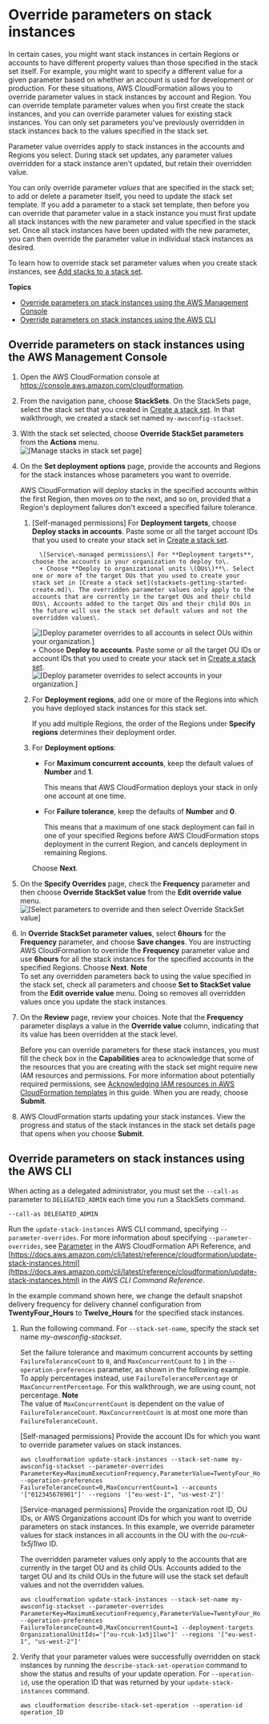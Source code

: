 # Override parameters on stack instances<a name="stackinstances-override"></a>

In certain cases, you might want stack instances in certain Regions or accounts to have different property values than those specified in the stack set itself\. For example, you might want to specify a different value for a given parameter based on whether an account is used for development or production\. For these situations, AWS CloudFormation allows you to override parameter values in stack instances by account and Region\. You can override template parameter values when you first create the stack instances, and you can override parameter values for existing stack instances\. You can only set parameters you've previously overridden in stack instances back to the values specified in the stack set\.

Parameter value overrides apply to stack instances in the accounts and Regions you select\. During stack set updates, any parameter values overridden for a stack instance aren't updated, but retain their overridden value\.

You can only override parameter _values_ that are specified in the stack set; to add or delete a parameter itself, you need to update the stack set template\. If you add a parameter to a stack set template, then before you can override that parameter value in a stack instance you must first update all stack instances with the new parameter and value specified in the stack set\. Once all stack instances have been updated with the new parameter, you can then override the parameter value in individual stack instances as desired\.

To learn how to override stack set parameter values when you create stack instances, see [Add stacks to a stack set](stackinstances-create.md)\.

**Topics**

- [Override parameters on stack instances using the AWS Management Console](#stackinstances-override-console)
- [Override parameters on stack instances using the AWS CLI](#stackinstances-override-cli)

## Override parameters on stack instances using the AWS Management Console<a name="stackinstances-override-console"></a>

1.  Open the AWS CloudFormation console at [https://console\.aws\.amazon\.com/cloudformation](https://console.aws.amazon.com/cloudformation/)\.

1.  From the navigation pane, choose **StackSets**\. On the StackSets page, select the stack set that you created in [Create a stack set](stacksets-getting-started-create.md)\. In that walkthrough, we created a stack set named `my-awsconfig-stackset`\.

1.  With the stack set selected, choose **Override StackSet parameters** from the **Actions** menu\.  
    ![[Manage stacks in stack set page]](http://docs.aws.amazon.com/AWSCloudFormation/latest/UserGuide/images/console-stacksets-action-override-parameters.png)

1.  On the **Set deployment options** page, provide the accounts and Regions for the stack instances whose parameters you want to override\.

    AWS CloudFormation will deploy stacks in the specified accounts within the first Region, then moves on to the next, and so on, provided that a Region's deployment failures don't exceed a specified failure tolerance\.

    1.  \[Self\-managed permissions\] For **Deployment targets**, choose **Deploy stacks in accounts**\. Paste some or all the target account IDs that you used to create your stack set in [Create a stack set](stacksets-getting-started-create.md)\.

              \[Service\-managed permissions\] For **Deployment targets**, choose the accounts in your organization to deploy to\.
              + Choose **Deploy to organizational units \(OUs\)**\. Select one or more of the target OUs that you used to create your stack set in [Create a stack set](stacksets-getting-started-create.md)\. The overridden parameter values only apply to the accounts that are currently in the target OUs and their child OUs\. Accounts added to the target OUs and their child OUs in the future will use the stack set default values and not the overridden values\.

        ![[Deploy parameter overrides to all accounts in select OUs within your organization.]](http://docs.aws.amazon.com/AWSCloudFormation/latest/UserGuide/images/console-stackset-deploy-param-overrides-to-ous.png) + Choose **Deploy to accounts**\. Paste some or all the target OU IDs or account IDs that you used to create your stack set in [Create a stack set](stacksets-getting-started-create.md)\.  
        ![[Deploy parameter overrides to select accounts in your organization.]](http://docs.aws.amazon.com/AWSCloudFormation/latest/UserGuide/images/console-stackset-deploy-param-overrides-to-accounts.png)

    1.  For **Deployment regions**, add one or more of the Regions into which you have deployed stack instances for this stack set\.

        If you add multiple Regions, the order of the Regions under **Specify regions** determines their deployment order\.

    1.  For **Deployment options**:

        - For **Maximum concurrent accounts**, keep the default values of **Number** and **1**\.

          This means that AWS CloudFormation deploys your stack in only one account at one time\.

        - For **Failure tolerance**, keep the defaults of **Number** and **0**\.

          This means that a maximum of one stack deployment can fail in one of your specified Regions before AWS CloudFormation stops deployment in the current Region, and cancels deployment in remaining Regions\.

        Choose **Next**\.

1.  On the **Specify Overrides** page, check the **Frequency** parameter and then choose **Override StackSet value** from the **Edit override value** menu\.  
    ![[Select parameters to override and then select Override StackSet value]](http://docs.aws.amazon.com/AWSCloudFormation/latest/UserGuide/images/console-stackset-override-parameters-edit-value.png)

1.  In **Override StackSet parameter values**, select **6hours** for the **Frequency** parameter, and choose **Save changes**\. You are instructing AWS CloudFormation to override the **Frequency** parameter value and use **6hours** for all the stack instances for the specified accounts in the specified Regions\. Choose **Next**\.
    **Note**  
    To set any overridden parameters back to using the value specified in the stack set, check all parameters and choose **Set to StackSet value** from the **Edit override value** menu\. Doing so removes all overridden values once you update the stack instances\.

1.  On the **Review** page, review your choices\. Note that the **Frequency** parameter displays a value in the **Override value** column, indicating that its value has been overridden at the stack level\.

    Before you can override parameters for these stack instances, you must fill the check box in the **Capabilities** area to acknowledge that some of the resources that you are creating with the stack set might require new IAM resources and permissions\. For more information about potentially required permissions, see [Acknowledging IAM resources in AWS CloudFormation templates](http://docs.aws.amazon.com/AWSCloudFormation/latest/UserGuide/using-iam-template.html#using-iam-capabilities) in this guide\. When you are ready, choose **Submit**\.

1.  AWS CloudFormation starts updating your stack instances\. View the progress and status of the stack instances in the stack set details page that opens when you choose **Submit**\.

## Override parameters on stack instances using the AWS CLI<a name="stackinstances-override-cli"></a>

When acting as a delegated administrator, you must set the `--call-as` parameter to `DELEGATED_ADMIN` each time you run a StackSets command\.

```
--call-as DELEGATED_ADMIN
```

Run the `update-stack-instances` AWS CLI command, specifying `--parameter-overrides`\. For more information about specifying `--parameter-overrides`, see [Parameter](https://docs.aws.amazon.com/AWSCloudFormation/latest/APIReference/API_Parameter.html) in the AWS CloudFormation API Reference, and [https://docs.aws.amazon.com/cli/latest/reference/cloudformation/update-stack-instances.html](https://docs.aws.amazon.com/cli/latest/reference/cloudformation/update-stack-instances.html) in the _AWS CLI Command Reference_\.

In the example command shown here, we change the default snapshot delivery frequency for delivery channel configuration from **TwentyFour_Hours** to **Twelve_Hours** for the specified stack instances\.

1. Run the following command\. For `--stack-set-name`, specify the stack set name _my\-awsconfig\-stackset_\.

   Set the failure tolerance and maximum concurrent accounts by setting `FailureToleranceCount` to `0`, and `MaxConcurrentCount` to `1` in the `--operation-preferences` parameter, as shown in the following example\. To apply percentages instead, use `FailureTolerancePercentage` or `MaxConcurrentPercentage`\. For this walkthrough, we are using count, not percentage\.
   **Note**  
   The value of `MaxConcurrentCount` is dependent on the value of `FailureToleranceCount`\. `MaxConcurrentCount` is at most one more than `FailureToleranceCount`\.

   \[Self\-managed permissions\] Provide the account IDs for which you want to override parameter values on stack instances\.

   ```
   aws cloudformation update-stack-instances --stack-set-name my-awsconfig-stackset --parameter-overrides ParameterKey=MaximumExecutionFrequency,ParameterValue=TwentyFour_Hours\\,Twelve_Hours --operation-preferences FailureToleranceCount=0,MaxConcurrentCount=1 --accounts '["012345678901"]' --regions '["eu-west-1", "us-west-2"]'
   ```

   \[Service\-managed permissions\] Provide the organization root ID, OU IDs, or AWS Organizations account IDs for which you want to override parameters on stack instances\. In this example, we override parameter values for stack instances in all accounts in the OU with the _ou\-rcuk\-1x5j1lwo_ ID\.

   The overridden parameter values only apply to the accounts that are currently in the target OU and its child OUs\. Accounts added to the target OU and its child OUs in the future will use the stack set default values and not the overridden values\.

   ```
   aws cloudformation update-stack-instances --stack-set-name my-awsconfig-stackset --parameter-overrides ParameterKey=MaximumExecutionFrequency,ParameterValue=TwentyFour_Hours\\,Twelve_Hours --operation-preferences FailureToleranceCount=0,MaxConcurrentCount=1 --deployment-targets OrganizationalUnitIds='["ou-rcuk-1x5j1lwo"]' --regions '["eu-west-1", "us-west-2"]'
   ```

1. Verify that your parameter values were successfully overridden on stack instances by running the `describe-stack-set-operation` command to show the status and results of your update operation\. For `--operation-id`, use the operation ID that was returned by your `update-stack-instances` command\.

   ```
   aws cloudformation describe-stack-set-operation --operation-id operation_ID
   ```
